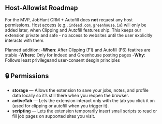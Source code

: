 ## Host-Allowist Roadmap

For the MVP, JobHunt CRM + Autofill does **not** request any host permissions.
Host access (e.g., `indeed.com`, `greenhouse.io`) will only be added later, when Clipping and Autofill features ship. This keeps our extension private and safe - no access to websites until the user explicitly interacts with them.

Planned addition: -**When:** After Clipping (F1) and Autofill (F6) featires are stable -**Where:** Only for Indeed and Greenhouse posting pages -**Why:** Follows least privilegeand user-consent desgin principles

## 🔒 Permissions

- **storage** — Allows the extension to save your jobs, notes, and profile data locally so it’s still there when you reopen the browser.
- **activeTab** — Lets the extension interact only with the tab you click it on (used for clipping or autofill when you trigger it).
- **scripting** — Lets the extension temporarily insert small scripts to read or fill job pages on supported sites you visit.
